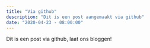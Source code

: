 ```yaml
---
title: "Via github"
description: "Dit is een post aangemaakt via github"
date: "2020-04-23 - 08:00:00"
---
```


Dit is een post via github, laat ons bloggen!
